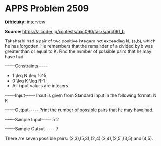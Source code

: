 # APPS Problem 2509

**Difficulty:** interview

**Source:** https://atcoder.jp/contests/abc090/tasks/arc091_b

Takahashi had a pair of two positive integers not exceeding N, (a,b), which he has forgotten.
He remembers that the remainder of a divided by b was greater than or equal to K.
Find the number of possible pairs that he may have had.

-----Constraints-----
 - 1 \leq N \leq 10^5
 - 0 \leq K \leq N-1
 - All input values are integers.

-----Input-----
Input is given from Standard Input in the following format:
N K

-----Output-----
Print the number of possible pairs that he may have had.

-----Sample Input-----
5 2

-----Sample Output-----
7

There are seven possible pairs: (2,3),(5,3),(2,4),(3,4),(2,5),(3,5) and (4,5).
